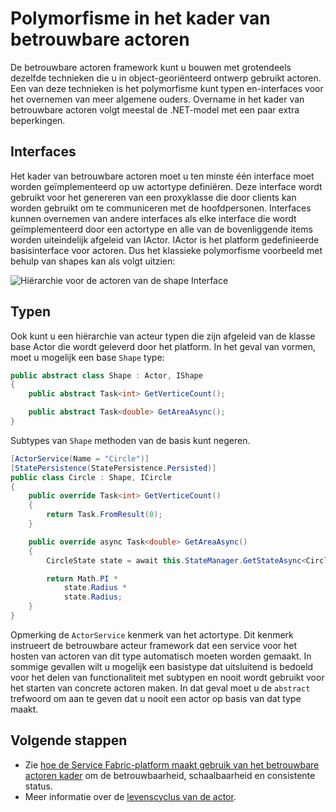 <properties
   pageTitle="Polymorfisme in het kader van betrouwbare actoren | Microsoft Azure"
   description="Hiërarchieën van .NET interfaces en typen in het kader van betrouwbare actoren om functionaliteit en API definities opnieuw te bouwen."
   services="service-fabric"
   documentationCenter=".net"
   authors="seanmck"
   manager="timlt"
   editor="vturecek"/>

<tags
   ms.service="service-fabric"
   ms.devlang="dotnet"
   ms.topic="article"
   ms.tgt_pltfrm="NA"
   ms.workload="NA"
   ms.date="07/07/2016"
   ms.author="seanmck"/>

# <a name="polymorphism-in-the-reliable-actors-framework"></a>Polymorfisme in het kader van betrouwbare actoren

De betrouwbare actoren framework kunt u bouwen met grotendeels dezelfde technieken die u in object-georiënteerd ontwerp gebruikt actoren. Een van deze technieken is het polymorfisme kunt typen en-interfaces voor het overnemen van meer algemene ouders. Overname in het kader van betrouwbare actoren volgt meestal de .NET-model met een paar extra beperkingen.

## <a name="interfaces"></a>Interfaces

Het kader van betrouwbare actoren moet u ten minste één interface moet worden geïmplementeerd op uw actortype definiëren. Deze interface wordt gebruikt voor het genereren van een proxyklasse die door clients kan worden gebruikt om te communiceren met de hoofdpersonen. Interfaces kunnen overnemen van andere interfaces als elke interface die wordt geïmplementeerd door een actortype en alle van de bovenliggende items worden uiteindelijk afgeleid van IActor. IActor is het platform gedefinieerde basisinterface voor actoren. Dus het klassieke polymorfisme voorbeeld met behulp van shapes kan als volgt uitzien:

![Hiërarchie voor de actoren van de shape Interface][shapes-interface-hierarchy]


## <a name="types"></a>Typen

Ook kunt u een hiërarchie van acteur typen die zijn afgeleid van de klasse base Actor die wordt geleverd door het platform. In het geval van vormen, moet u mogelijk een base `Shape` type:

```csharp
public abstract class Shape : Actor, IShape
{
    public abstract Task<int> GetVerticeCount();

    public abstract Task<double> GetAreaAsync();
}
```

Subtypes van `Shape` methoden van de basis kunt negeren.

```csharp
[ActorService(Name = "Circle")]
[StatePersistence(StatePersistence.Persisted)]
public class Circle : Shape, ICircle
{
    public override Task<int> GetVerticeCount()
    {
        return Task.FromResult(0);
    }

    public override async Task<double> GetAreaAsync()
    {
        CircleState state = await this.StateManager.GetStateAsync<CircleState>("circle");

        return Math.PI *
            state.Radius *
            state.Radius;
    }
}
```

Opmerking de `ActorService` kenmerk van het actortype. Dit kenmerk instrueert de betrouwbare acteur framework dat een service voor het hosten van actoren van dit type automatisch moeten worden gemaakt. In sommige gevallen wilt u mogelijk een basistype dat uitsluitend is bedoeld voor het delen van functionaliteit met subtypen en nooit wordt gebruikt voor het starten van concrete actoren maken. In dat geval moet u de `abstract` trefwoord om aan te geven dat u nooit een actor op basis van dat type maakt.


## <a name="next-steps"></a>Volgende stappen

- Zie [hoe de Service Fabric-platform maakt gebruik van het betrouwbare actoren kader](service-fabric-reliable-actors-platform.md) om de betrouwbaarheid, schaalbaarheid en consistente status.
- Meer informatie over de [levenscyclus van de actor](service-fabric-reliable-actors-lifecycle.md).

<!-- Image references -->

[shapes-interface-hierarchy]: ./media/service-fabric-reliable-actors-polymorphism/Shapes-Interface-Hierarchy.png
